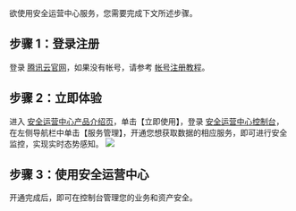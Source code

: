 欲使用安全运营中心服务，您需要完成下文所述步骤。
## 步骤 1：登录注册
登录 [腾讯云官网](https://cloud.tencent.com/)，如果没有帐号，请参考 [帐号注册教程](https://cloud.tencent.com/document/product/378/17985)。

## 步骤 2：立即体验 
进入 [安全运营中心产品介绍页](https://cloud.tencent.com/product/ssa)，单击【立即使用】，登录 [安全运营中心控制台](https://console.cloud.tencent.com/ssa)，在左侧导航栏中单击【服务管理】，开通您想获取数据的相应服务，即可进行安全监控，实现实时态势感知。
![](https://main.qcloudimg.com/raw/e4acff5be88dac7c3eb7925a9dabb715.png)
## 步骤 3：使用安全运营中心
开通完成后，即可在控制台管理您的业务和资产安全。

